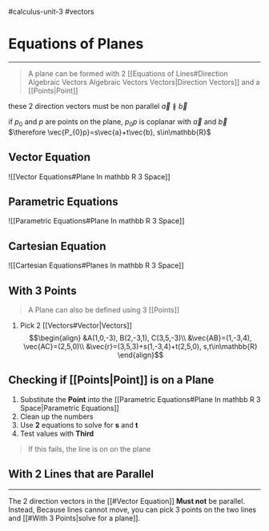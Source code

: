 #calculus-unit-3 
#vectors 
# Equations of Planes
---
> A plane can be formed with 2 [[Equations of Lines#Direction Algebraic Vectors Algebraic Vectors Vectors|Direction Vectors]] and a [[Points|Point]]

these 2 direction vectors must be non parallel
$\vec{a}\nparallel\vec{b}$ 

if $p_{0}$ and $p$ are points on the plane, $p_{0}p$ is coplanar with $\vec{a}$ and $\vec{b}$ $\therefore \vec{P_{0}p}=s\vec{a}+t\vec{b}, s\in\mathbb{R}$ 
## Vector Equation
![[Vector Equations#Plane In mathbb R 3 Space]]
## Parametric Equations
![[Parametric Equations#Plane In mathbb R 3 Space]]
## Cartesian Equation
![[Cartesian Equations#Planes In mathbb R 3 Space]]
## With 3 Points
> A Plane can also be defined using 3 [[Points]]

1. Pick 2 [[Vectors#Vector|Vectors]]
$$\begin{align}
&A(1,0,-3), B(2,-3,1), C(3,5,-3)\\
&\vec{AB}=(1,-3,4), \vec{AC}=(2,5,0)\\
&\vec{r}=(3,5,3)+s(1,-3,4)+t(2,5,0), s,t\in\mathbb{R}
\end{align}$$

## Checking if [[Points|Point]] is on a Plane
1. Substitute the **Point** into the [[Parametric Equations#Plane In mathbb R 3 Space|Parametric Equations]] 
2. Clean up the numbers
3. Use **2** equations to solve for **s** and **t**
4. Test values with **Third**
> If this fails, the line is on on the plane

## With 2 Lines that are Parallel
---
The 2 direction vectors in the [[#Vector Equation]] **Must not** be parallel. Instead, Because lines cannot move, you can pick 3 points on the two lines and [[#With 3 Points|solve for a plane]].
